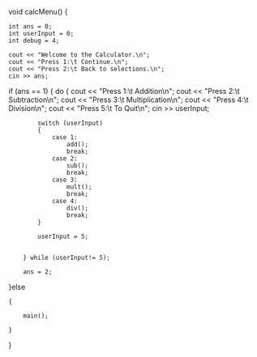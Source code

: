 void calcMenu()
{

    int ans = 0;
    int userInput = 0;
    int debug = 4;

    cout << "Welcome to the Calculator.\n";
    cout << "Press 1:\t Continue.\n";
    cout << "Press 2:\t Back to selections.\n";
    cin >> ans;

if (ans == 1)
{
        do
        {
            cout << "Press 1:\t Addition\n";
            cout << "Press 2:\t Subtraction\n";
            cout << "Press 3:\t Multiplication\n";
            cout << "Press 4:\t Division\n";
            cout << "Press 5:\t To Quit\n";
            cin >> userInput;

            switch (userInput)
            {
                case 1:
                    add();
                    break;
                case 2:
                    sub();
                    break;
                case 3:
                    mult();
                    break;
                case 4:
                    div();
                    break;
            }

            userInput = 5;


        } while (userInput!= 5);

        ans = 2;

}else

    {

        main();

    }

}
